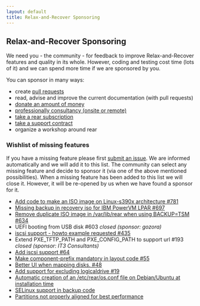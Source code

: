 ```yaml
---
layout: default
title: Relax-and-Recover Sponsoring
---
```

## Relax-and-Recover Sponsoring

We need you - the community - for feedback to improve Relax-and-Recover features and quality in its whole. However, coding and testing cost time (lots of it) and we can spend more time if we are sponsored by you.

You can sponsor in many ways:

 - create [pull requests](https://help.github.com/articles/using-pull-requests/)
 - read, advise and improve the current documentation (with pull requests)
 - [donate an amount of money](https://www.paypal.com/cgi-bin/webscr?item_name=Donation+to+Relax+and+Recover&cmd=_donations&business=gratien.dhaese%40gmail.com)
 - [professionally consultancy (onsite or remote)](http://relax-and-recover.org/development/)
 - [take a rear subscription](http://www.it3.be/rear-support/)
 - [take a support contract](http://www.it3.be/rear-support/)
 - organize a workshop around rear

### Wishlist of missing features

If you have a missing feature please first [submit an issue](https://github.com/rear/rear/issues). We are informed automatically and we will add it to this list. The community can select any missing feature and decide to sponsor it (via one of the above mentioned possibilities). When a missing feature has been added to this list we will close it. However, it will be re-opened by us when we have found a sponsor for it.

 - [Add code to make an ISO image on Linux-s390x architecture #781](https://github.com/rear/rear/issues/781)
 - [Missing backup in recovery iso for IBM PowerVM LPAR #697](https://github.com/rear/rear/issues/697)
 - [Remove duplicate ISO image in /var/lib/rear when using BACKUP=TSM #634](https://github.com/rear/rear/issues/634)
 - UEFI booting from USB disk #603 *closed (sponsor: gozora)*
 - [iscsi support - howto example requested #435](https://github.com/rear/rear/issues/435)
 - Extend PXE_TFTP_PATH and PXE_CONFIG_PATH to support url #193 *closed (sponsor: IT3 Consultants)*
 - [Add iscsi support #64](https://github.com/rear/rear/issues/64)
 - [Make component-prefix mandatory in layout code #55](https://github.com/rear/rear/issues/55)
 - [Better UI when mapping disks. #48](https://github.com/rear/rear/issues/48)
 - [Add support for excluding logicaldrive #19](https://github.com/rear/rear/issues/19)
 - [Automatic creation of an /etc/rear/os.conf file on Debian/Ubuntu at installation time](//github.com/rear/rear/issues/468)
 - [SELinux support in backup code](https://github.com/rear/rear/issues/44)
 - [Partitions not properly aligned for best performance](https://github.com/rear/rear/issues/102)
